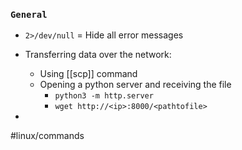 ### `General`

- `2>/dev/null` = Hide all error messages
- Transferring data over the network:
	- Using [[scp]] command
	- Opening a python server and receiving the file
		- `python3 -m http.server`
		- `wget http://<ip>:8000/<pathtofile>`
	
- 

#linux/commands
